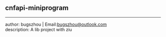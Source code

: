 ## cnfapi-miniprogram
----------------------------
author: bugszhou | Email:bugszhou@outlook.com <br>
description: A lib project with ziu
